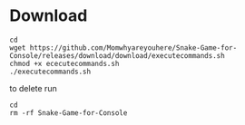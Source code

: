 # Download
```
cd
wget https://github.com/Momwhyareyouhere/Snake-Game-for-Console/releases/download/download/executecommands.sh
chmod +x ececutecommands.sh
./executecommands.sh
```

 to delete run 

 ```
cd
rm -rf Snake-Game-for-Console
```
